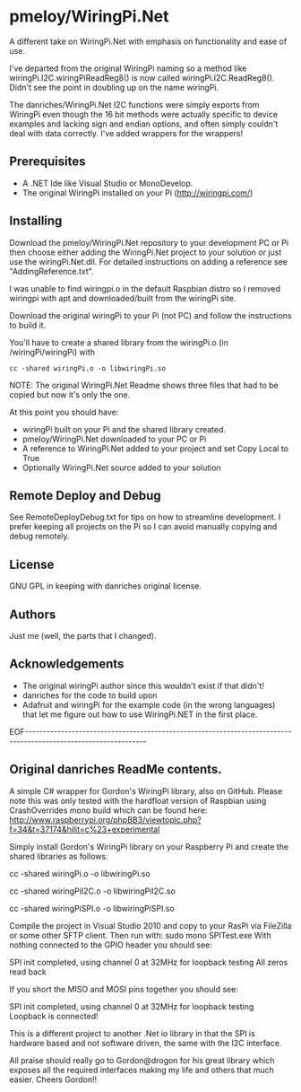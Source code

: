 pmeloy/WiringPi.Net
===================
A different take on WiringPi.Net with emphasis on functionality and ease of use.

I've departed from the original WiringPi naming so a method like wiringPi.I2C.wiringPiReadReg8()
is now called wiringPi.I2C.ReadReg8(). Didn't see the point in doubling up on the name wiringPi.

The danriches/WiringPi.Net I2C functions were simply exports from WiringPi even though the 16 bit
methods were actually specific to device examples and lacking sign and endian options, and often
simply couldn't deal with data correctly. I've added wrappers for the wrappers!

Prerequisites
-------------
- A .NET Ide like Visual Studio or MonoDevelop.
- The original WiringPi installed on your Pi (http://wiringpi.com/)

Installing
----------
Download the pmeloy/WiringPi.Net repository to your development PC or Pi then choose either
adding the WiringPi.Net project to your solution or just use the wiringPi.Net.dll. For detailed
instructions on adding a reference see "AddingReference.txt".

I was unable to find wiringpi.o in the default Raspbian distro so I removed wiringpi with apt and
downloaded/built from the wiringPi site.

Download the original wiringPi to your Pi (not PC) and follow the instructions to build it.

You'll have to create a shared library from the wiringPi.o (in /wiringPi/wiringPi) with
	
	cc -shared wiringPi.o -o libwiringPi.so

NOTE: The original WiringPi.Net Readme shows three files that had to be copied but now it's only the one.

At this point you should have:
* wiringPi built on your Pi and the shared library created.
* pmeloy/WiringPi.Net downloaded to your PC or Pi
* A reference to WiringPi.Net added to your project and set Copy Local to True
* Optionally WiringPi.Net source added to your solution

Remote Deploy and Debug
-----------------------
See RemoteDeployDebug.txt for tips on how to streamline development. I prefer keeping all projects on
the Pi so I can avoid manually copying and debug remotely.

License
-------
GNU GPL in keeping with danriches original license.

Authors
-------
Just me (well, the parts that I changed).

Acknowledgements
----------------
* The original wiringPi author since this wouldn't exist if that didn't!
* danriches for the code to build upon
* Adafruit and wiringPi for the example code (in the wrong languages) that let me figure out how to use WiringPi.NET
	in the first place.

EOF----------------------------------------------------------------------------------------------------------------

Original danriches ReadMe contents.
-----------------------------------

A simple C# wrapper for Gordon's WiringPi library, also on GitHub. Please note this was only tested with
the hardfloat version of Raspbian using CrashOverrides mono build which can be found here: 
http://www.raspberrypi.org/phpBB3/viewtopic.php?f=34&t=37174&hilit=c%23+experimental 

Simply install Gordon's WiringPi library on your Raspberry Pi and create the shared libraries as follows:

cc -shared wiringPi.o -o libwiringPi.so

cc -shared wiringPiI2C.o -o libwiringPiI2C.so

cc -shared wiringPiSPI.o -o libwiringPiSPI.so

Compile the project in Visual Studio 2010 and copy to your RasPi via FileZilla or some other SFTP client. Then 
run with: sudo mono SPITest.exe 
With nothing connected to the GPIO header you should see:

SPI init completed, using channel 0 at 32MHz for loopback testing
All zeros read back

If you short the MISO and MOSI pins together you should see:

SPI init completed, using channel 0 at 32MHz for loopback testing
Loopback is connected!

This is a different project to another .Net io library in that the SPI is hardware based and not software driven, 
the same with the I2C interface.

All praise should really go to Gordon@drogon for his great library which exposes all the required interfaces making 
my life and others that much easier. Cheers Gordon!!

